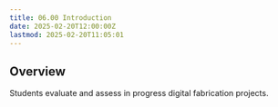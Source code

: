 ```yaml
---
title: 06.00 Introduction
date: 2025-02-20T12:00:00Z
lastmod: 2025-02-20T11:05:01
---
```


## Overview

Students evaluate and assess in progress digital fabrication projects.
